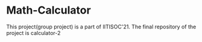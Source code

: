 # Math-Calculator
This project(group project) is a part of IITISOC'21.
The final repository of the project is calculator-2




